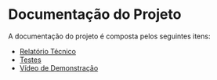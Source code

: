 # Documentação do Projeto

A documentação do projeto é composta pelos seguintes itens: 

 - [Relatório Técnico](relatorio/Relatorio%20Tecnico%20-%20TEMPLATE.md)
 - [Testes](images/)
 - [Vídeo de Demonstração](https://youtube.com)

